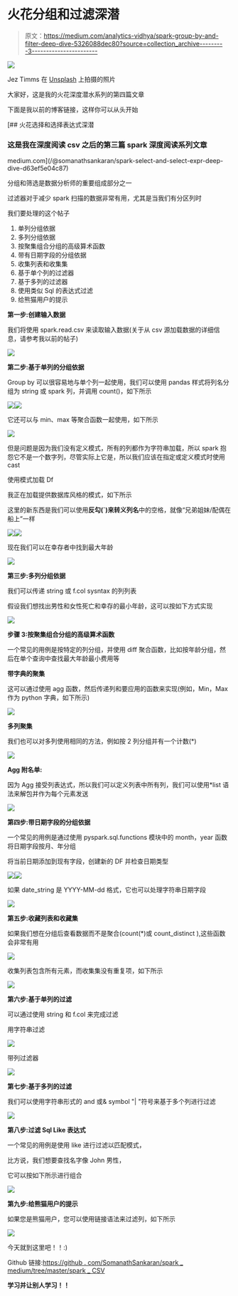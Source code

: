 # 火花分组和过滤深潜

> 原文：<https://medium.com/analytics-vidhya/spark-group-by-and-filter-deep-dive-5326088dec80?source=collection_archive---------3----------------------->

![](img/14272f3724c98fe94bad60248ae942e5.png)

Jez Timms 在 [Unsplash](https://unsplash.com?utm_source=medium&utm_medium=referral) 上拍摄的照片

大家好，这是我的火花深度潜水系列的第四篇文章

下面是我以前的博客链接，这样你可以从头开始

[](/@somanathsankaran/spark-select-and-select-expr-deep-dive-d63ef5e04c87) [## 火花选择和选择表达式深潜

### 这是我在深度阅读 csv 之后的第三篇 spark 深度阅读系列文章

medium.com](/@somanathsankaran/spark-select-and-select-expr-deep-dive-d63ef5e04c87) 

分组和筛选是数据分析师的重要组成部分之一

过滤器对于减少 spark 扫描的数据非常有用，尤其是当我们有分区列时

我们要处理的这个帖子

1.  单列分组依据
2.  多列分组依据
3.  按聚集组合分组的高级算术函数
4.  带有日期字段的分组依据
5.  收集列表和收集集
6.  基于单个列的过滤器
7.  基于多列的过滤器
8.  使用类似 Sql 的表达式过滤
9.  给熊猫用户的提示

**第一步:创建输入数据**

我们将使用 spark.read.csv 来读取输入数据(关于从 csv 源加载数据的详细信息，请参考我以前的帖子)

![](img/7dfb698da64def6ab82ac85ef10d6e6a.png)

**第二步:基于单列的分组依据**

Group by 可以很容易地与单个列一起使用，我们可以使用 pandas 样式将列名分组为 string 或 spark 列，并调用 count()，如下所示

![](img/ef3d45c83d7d8fc8d703fd9f2b998d50.png)![](img/04ca09b447d0059fa913851281f0b1d6.png)

它还可以与 min、max 等聚合函数一起使用，如下所示

![](img/8cce3bff3906ecd86a012070cb12c5c3.png)

但是问题是因为我们没有定义模式，所有的列都作为字符串加载，所以 spark 抱怨它不是一个数字列，尽管实际上它是，所以我们应该在指定或定义模式时使用 cast

使用模式加载 Df

我正在加载提供数据库风格的模式，如下所示

这里的新东西是我们可以使用**反勾(`)来转义列名**中的空格，就像“兄弟姐妹/配偶在船上”一样

![](img/8f153e2fd0563826fa921be8bceb2cbf.png)![](img/87157829488fd105a756e89516fb0e6a.png)

现在我们可以在幸存者中找到最大年龄

![](img/51a305d9f5a19e9aea9f5dd5f4a1e7a0.png)

**第三步:多列分组依据**

我们可以传递 string 或 f.col sysntax 的列列表

假设我们想找出男性和女性死亡和幸存的最小年龄，这可以按如下方式实现

![](img/b3a51a7ac742411c757bc1187115bde4.png)

**步骤 3:按聚集组合分组的高级算术函数**

一个常见的用例是按特定的列分组，并使用 diff 聚合函数，比如按年龄分组，然后在单个查询中查找最大年龄最小费用等

**带字典的聚集**

这可以通过使用 agg 函数，然后传递列和要应用的函数来实现(例如，Min，Max 作为 python 字典，如下所示)

![](img/1d0cfe48973e17a2e51bf0e630738ab6.png)

**多列聚集**

我们也可以对多列使用相同的方法，例如按 2 列分组并有一个计数(*)

![](img/4f669cc103b1138a75958c91819e7359.png)

**Agg 附名单:**

因为 Agg 接受列表达式，所以我们可以定义列表中所有列，我们可以使用*list 语法来解包并作为每个元素发送

![](img/fe6713985d6608b9694908797521e04b.png)

**第四步:带日期字段的分组依据**

一个常见的用例是通过使用 pyspark.sql.functions 模块中的 month，year 函数将日期字段按月、年分组

将当前日期添加到现有字段，创建新的 DF 并检查日期类型

![](img/622077cc0cb8e9ee259a5cc2b6c6ac22.png)![](img/b8bb887c2372c054550eeee2be124af3.png)

如果 date_string 是 YYYY-MM-dd 格式，它也可以处理字符串日期字段

![](img/4445f4bae01c69df16fadfed25f47805.png)

**第五步:收藏列表和收藏集**

如果我们想在分组后查看数据而不是聚合(count(*)或 count_distinct ),这些函数会非常有用

![](img/8aeb7a9ad0b73ff0ad8f99e51dea28d0.png)

收集列表包含所有元素，而收集集没有重复项，如下所示

![](img/2149b6764b83aea6b0e1879dfdce8636.png)

**第六步:基于单列的过滤**

可以通过使用 string 和 f.col 来完成过滤

用字符串过滤

![](img/8377bda6def71351f6ec02e7cb25e063.png)

带列过滤器

![](img/4ca15daee2a2f641a909e21c9972b3c3.png)

**第七步:基于多列的过滤**

我们可以使用字符串形式的 and 或& symbol "| "符号来基于多个列进行过滤

![](img/8c3e01e86d6b46cfdc126dec1148449f.png)

**第八步:过滤 Sql Like 表达式**

一个常见的用例是使用 like 进行过滤以匹配模式，

比方说，我们想要查找名字像 John 男性，

它可以按如下所示进行组合

![](img/3eaabe539d46a5c249e1e3719616d174.png)

**第九步:给熊猫用户的提示**

如果您是熊猫用户，您可以使用链接语法来过滤列，如下所示

![](img/49f1131fad7283cc14f6ef8a25129ab5.png)

今天就到这里吧！！:)

Github 链接:[https://github . com/SomanathSankaran/spark _ medium/tree/master/spark _ CSV](https://github.com/SomanathSankaran/spark_medium/tree/master/spark_csv)

****学习并让别人学习！！****